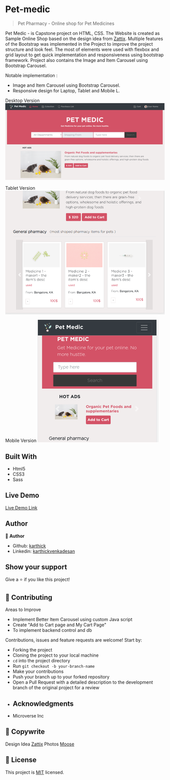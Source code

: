 # Pet-medic
> Pet Pharmacy - Online shop for Pet Medicines 

Pet Medic - is Capstone project on HTML, CSS. The Website is created as Sample Online Shop based on the design idea from [Zattix](https://www.behance.net/gallery/24796463/ZATTIX). Multiple features of the Bootstrap was implemented in the Project to improve the project structure and look feel. The most of elements were used with flexbox and grid layout to get quick implementation and responsiveness using bootstrap framework. Project also contains the Image and Item Carousel using Bootstrap Carousel.

Notable implementation :
  * Image and Item Carousel using Bootstrap Carousel.
  * Responsive design for Laptop, Tablet and Mobile L.

Desktop Version
![screenshot](/images/screenshots/screen1.png)

Tablet Version
![screenshot](/images/screenshots/screen2.png)

Mobile Version
![screenshot](/images/screenshots/screen3.png)


## Built With

- Html5
- CSS3
- Sass

## Live Demo

[Live Demo Link](https://raw.githack.com/karthi07/newsweek-clone/features/index.html)


## Author

👤 **Author**

- Github: [karthick](https://github.com/karthi07)
- Linkedin: [karthickvenkadesan](https://www.linkedin.com/in/karthickvenkadesan)

## Show your support

Give a ⭐️ if you like this project!

## 🤝 Contributing

Areas to Improve
- Implement Better Item Carousel using custom Java script
- Create "Add to Cart page and My Cart Page"
- To implement backend control and db

Contributions, issues and feature requests are welcome! Start by:
* Forking the project
* Cloning the project to your local machine
* `cd` into the project directory
* Run `git checkout -b your-branch-name`
* Make your contributions
* Push your branch up to your forked repository
* Open a Pull Request with a detailed description to the development branch of the original project for a review
* ## Acknowledgments

- Microverse Inc

## 📝 Copywrite

Design Idea [Zattix](https://www.behance.net/gallery/24796463/ZATTIX)
Photos [Moose](https://photos.icons8.com/photos/a-friend-in-need-is-a-friend-indeed--5ac23fd78b65880001e4b29e)

## 📝 License

This project is [MIT](https://opensource.org/licenses/MIT) licensed.